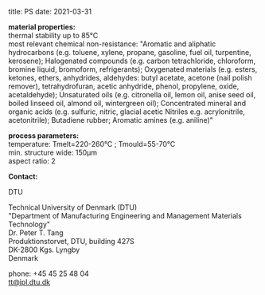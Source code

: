 title: PS
date: 2021-03-31

__material properties:__  	
thermal stability up to	85°C  
most relevant chemical non-resistance:	"Aromatic and aliphatic hydrocarbons (e.g. toluene, xylene, propane, gasoline, fuel oil, turpentine, kerosene); Halogenated compounds (e.g. carbon tetrachloride, chloroform, bromine liquid, bromoform, refrigerants); Oxygenated materials (e.g. esters, ketones, ethers, anhydrides, aldehydes: butyl acetate, acetone (nail polish remover), tetrahydrofuran, acetic anhydride, phenol, propylene, oxide, acetaldehyde); Unsaturated oils (e.g. citronella oil, lemon oil, anise seed oil, boiled linseed oil, almond oil, wintergreen oil); Concentrated mineral and organic acids (e.g. sulfuric, nitric, glacial acetic
Nitriles e.g. acrylonitrile, acetonitrile); Butadiene rubber; Aromatic amines (e.g. aniline)"  



	
__process parameters:__  	
temperature:	Tmelt=220-260°C ; Tmould=55-70°C  
min. structure wide:	150µm  
aspect ratio:	2
<!--break-->
__Contact:__

DTU

Technical University of Denmark (DTU)  
"Department of Manufacturing Engineering and Management
Materials Technology"  
Dr. Peter T. Tang   
Produktionstorvet, DTU, building 427S  
DK-2800 Kgs. Lyngby  
Denmark  

phone: +45 45 25 48 04  
tt@ipl.dtu.dk